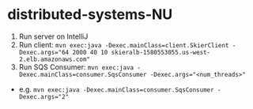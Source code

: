 # distributed-systems-NU

1. Run server on IntelliJ
2. Run client: `mvn exec:java -Dexec.mainClass=client.SkierClient -Dexec.args="64 2000 40 10 skieralb-1580553055.us-west-2.elb.amazonaws.com"`
3. Run SQS Consumer: `mvn exec:java -Dexec.mainClass=consumer.SqsConsumer -Dexec.args="<num_threads>"`
  * e.g. `mvn exec:java -Dexec.mainClass=consumer.SqsConsumer -Dexec.args="2"`
